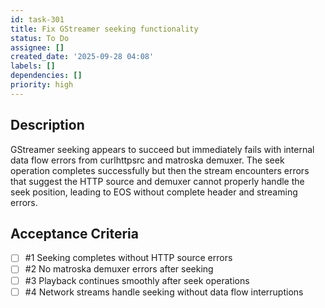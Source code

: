 ```yaml
---
id: task-301
title: Fix GStreamer seeking functionality
status: To Do
assignee: []
created_date: '2025-09-28 04:08'
labels: []
dependencies: []
priority: high
---
```


## Description

<!-- SECTION:DESCRIPTION:BEGIN -->
GStreamer seeking appears to succeed but immediately fails with internal data flow errors from curlhttpsrc and matroska demuxer. The seek operation completes successfully but then the stream encounters errors that suggest the HTTP source and demuxer cannot properly handle the seek position, leading to EOS without complete header and streaming errors.
<!-- SECTION:DESCRIPTION:END -->

## Acceptance Criteria
<!-- AC:BEGIN -->
- [ ] #1 Seeking completes without HTTP source errors
- [ ] #2 No matroska demuxer errors after seeking
- [ ] #3 Playback continues smoothly after seek operations
- [ ] #4 Network streams handle seeking without data flow interruptions
<!-- AC:END -->
